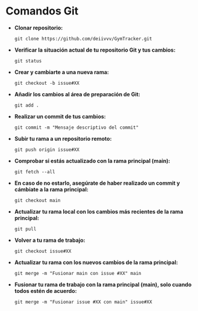 # Comandos Git

- **Clonar repositorio:**
  ```
  git clone https://github.com/deiivvv/GymTracker.git
  ```
  
- **Verificar la situación actual de tu repositorio Git y tus cambios:**
  ```
  git status
  ```

- **Crear y cambiarte a una nueva rama:**
  ```
  git checkout -b issue#XX
  ```

- **Añadir los cambios al área de preparación de Git:**
  ```
  git add .
  ```

- **Realizar un commit de tus cambios:**
  ```
  git commit -m "Mensaje descriptivo del commit"
  ```

- **Subir tu rama a un repositorio remoto:**
  ```
  git push origin issue#XX
  ```

- **Comprobar si estás actualizado con la rama principal (main):**
  ```
  git fetch --all
  ```

- **En caso de no estarlo, asegúrate de haber realizado un commit y cámbiate a la rama principal:**
  ```
  git checkout main
  ```

- **Actualizar tu rama local con los cambios más recientes de la rama principal:**
  ```
  git pull
  ```

- **Volver a tu rama de trabajo:**
  ```
  git checkout issue#XX
  ```

- **Actualizar tu rama con los nuevos cambios de la rama principal:**
  ```
  git merge -m "Fusionar main con issue #XX" main
  ```

- **Fusionar tu rama de trabajo con la rama principal (main), solo cuando todos estén de acuerdo:**
  ```
  git merge -m "Fusionar issue #XX con main" issue#XX
  ```
